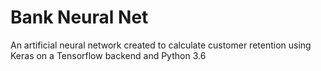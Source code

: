 # Bank Neural Net
An artificial neural network created to calculate customer retention using Keras on a Tensorflow backend and Python 3.6
